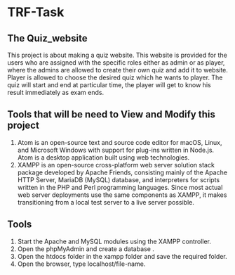 # TRF-Task 
## The Quiz_website
This project is about making a quiz website. This website is provided for the users who are assigned with the specific roles either as admin or as player, where the admins are allowed to create their own quiz and add it to website. Player is allowed to choose the desired quiz which he wants to player. The quiz will start and end at particular time, the player will get to know his result immediately as exam ends.

## Tools that will be need to View and Modify this project 

1.	Atom is an open-source text and source code editor for macOS, Linux, and Microsoft Windows with support for plug-ins written in Node.js. Atom is a desktop application built using web technologies.
2.	XAMPP is an open-source cross-platform web server solution stack package developed by Apache Friends, consisting mainly of the Apache HTTP Server, MariaDB (MySQL) database, and interpreters for scripts written in the PHP and Perl programming languages. Since most actual web server deployments use the same components as XAMPP, it makes transitioning from a local test server to a live server possible.

## Tools
1.	Start the Apache and MySQL modules using the XAMPP controller.
2.	Open the phpMyAdmin and create a database .
3.	Open the htdocs folder in the xampp folder and save the required folder.
4.	Open the browser, type localhost/file-name.



